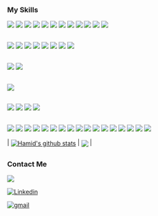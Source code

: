 <!-- <img align='center' src="https://capsule-render.vercel.app/api?type=waving&text=Hamid%20Barakat&animation=fadeIn&fontColor=ff6600&color=ffee66"> -->
<!-- <h3>🙋‍♂️ Who am I</h3> -->


<h3 style="margin-top:30px">My Skills</h3>

<div align='left'>
  
 <img src="https://img.shields.io/badge/Spring-6DB33F?style=for-the-badge&logo=spring&logoColor=white"/>
<img src="https://img.shields.io/badge/Spring Boot-6DB33F?style=for-the-badge&logo=Spring Boot&logoColor=white"/>
<img src="https://img.shields.io/badge/Spring Security-6DB33F?style=for-the-badge&logo=Spring Security&logoColor=white"/>
<img src="https://img.shields.io/badge/Spring Data JPA-6DB33F?style=for-the-badge&logo=Spring Data JPA&logoColor=white"/>
 <img src="https://img.shields.io/badge/Hibernate-59666C?style=for-the-badge&logo=Hibernate&logoColor=white"/>
 <img src="https://img.shields.io/badge/Thymeleaf-005F0F?style=for-the-badge&logo=Thymeleaf&logoColor=white"/>
 <img src="https://img.shields.io/badge/Querydsl-003366?style=for-the-badge&logo=Querydsl&logoColor=white"/>
<img src="https://img.shields.io/badge/JWT-000000?style=for-the-badge&logo=JSON Web Tokens&logoColor=white"/>
<img src="https://img.shields.io/badge/OAuth2-EB5424?style=for-the-badge&logo=OAuth2&logoColor=white"/>
<img src="https://img.shields.io/badge/Java-ED8B00?style=for-the-badge&logo=java&logoColor=white"/>
<img src="https://img.shields.io/badge/Laravel-FF2D20?style=for-the-badge&logo=laravel&logoColor=white"/>	
  <img src="https://img.shields.io/badge/Node.js-43853D?style=for-the-badge&logo=node.js&logoColor=white"/>
 
 <h3 style="margin-top:30px"> </h3> 
  <img src="https://img.shields.io/badge/Angular-DD0031?style=for-the-badge&logo=angular&logoColor=white"/>
	<img src="https://img.shields.io/badge/AngularJS-E23237?style=for-the-badge&logo=angularjs&logoColor=white"/>
  <img src="https://img.shields.io/badge/Bootstrap-563D7C?style=for-the-badge&logo=bootstrap&logoColor=white"/>
  <img src="https://img.shields.io/badge/JavaScript-F7DF1E?style=for-the-badge&logo=javascript&logoColor=black"/>
	<img src="https://img.shields.io/badge/TypeScript-007ACC?style=for-the-badge&logo=typescript&logoColor=white"/>
	<img src="https://img.shields.io/badge/HTML5-E34F26?style=for-the-badge&logo=html5&logoColor=white"/>
	<img src="https://img.shields.io/badge/CSS3-1572B6?style=for-the-badge&logo=css3&logoColor=white"/>
  <img src="https://img.shields.io/badge/jQuery-0769AD?style=for-the-badge&logo=jquery&logoColor=white"/>
  
<h3 style="margin-top:30px"> </h3>
<img src="https://img.shields.io/badge/Flutter-02569B?style=for-the-badge&logo=flutter&logoColor=white"/>
<img src="https://img.shields.io/badge/Dart-0175C2?style=for-the-badge&logo=dart&logoColor=white"/>
  <h3 style="margin-top:30px"> </h3>
<img src="https://img.shields.io/badge/Wordpress-21759B?style=for-the-badge&logo=wordpress&logoColor=white"/>
 <h3 style="margin-top:30px"> </h3>  
<img src="https://img.shields.io/badge/MySQL-00000F?style=for-the-badge&logo=mysql&logoColor=white"/>
<img src="https://img.shields.io/badge/PostgreSQL-316192?style=for-the-badge&logo=postgresql&logoColor=white"/>
<img src="https://img.shields.io/badge/MongoDB-4EA94B?style=for-the-badge&logo=mongodb&logoColor=white"/>
<img src="https://img.shields.io/badge/SQLite-07405E?style=for-the-badge&logo=sqlite&logoColor=white"/>
  <h3 style="margin-top:30px"></h3>
 <img src="https://img.shields.io/badge/IntelliJ_IDEA-000000.svg?style=for-the-badge&logo=intellij-idea&logoColor=white"/>
 <img src="https://img.shields.io/badge/Android_Studio-3DDC84?style=for-the-badge&logo=android-studio&logoColor=white"/>
 <img src="https://img.shields.io/badge/Notepad++-90E59A.svg?style=for-the-badge&logo=notepad%2B%2B&logoColor=black"/>
 <img src="https://img.shields.io/badge/Visual_Studio-5C2D91?style=for-the-badge&logo=visual%20studio&logoColor=white"/>
<img src="https://img.shields.io/badge/Visual_Studio_Code-0078D4?style=for-the-badge&logo=visual%20studio%20code&logoColor=white"/>
<img src="https://img.shields.io/badge/Eclipse-2C2255?style=for-the-badge&logo=eclipse&logoColor=white"/>
<img src="https://img.shields.io/badge/apache%20netbeans-1B6AC6?style=for-the-badge&logo=apache%20netbeans%20IDE&logoColor=white"/>
   <img src="https://img.shields.io/badge/Jenkins-D24939?style=for-the-badge&logo=Jenkins&logoColor=white"/>
	<img src="https://img.shields.io/badge/Jira-0052CC?style=for-the-badge&logo=Jira&logoColor=white"/>
<img src="https://img.shields.io/badge/Heroku-430098?style=for-the-badge&logo=heroku&logoColor=white"/>
<img src="https://img.shields.io/badge/circleci-343434?style=for-the-badge&logo=circleci&logoColor=white"/>
  <img src="https://img.shields.io/badge/Swagger-85EA2D?style=for-the-badge&logo=Swagger&logoColor=white"/>

<img src="https://img.shields.io/badge/Docker-2496ED?style=for-the-badge&logo=Docker&logoColor=white"/>
<img src="https://img.shields.io/badge/Heroku-430098?style=for-the-badge&logo=Heroku&logoColor=white"/>
<img src="https://img.shields.io/badge/Git-F05032?style=for-the-badge&logo=Git&logoColor=white"/>
<img src="https://img.shields.io/badge/GitHub-181717?style=for-the-badge&logo=GitHub&logoColor=white"/>
<img src="https://img.shields.io/badge/Postman-FF6C37?style=for-the-badge&logo=Postman&logoColor=white"/>
</div>
<div>
  
 
	
| <a href=""><img align="center" src="https://github-readme-stats.vercel.app/api?username=hbarakat&show_icons=true&include_all_commits=true&theme=buefy&hide_border=true&hide=stars,prs,contribs&count_private=true" alt="Hamid's github stats" /></a> | <a href=""><img align="center" src="https://github-readme-stats.vercel.app/api/top-langs/?username=hbarakat&layout=compact&theme=buefy&hide_border=true&count_private=true" /></a> |

	
	
</div>
  
<h3 style="margin-top:30px">Contact Me</h3>
<img src="https://img.shields.io/twitter/follow/hbar01?style=social"/>

[![Linkedin](https://img.shields.io/badge/LinkedIn-0077B5?style=for-the-badge&logo=linkedin&logoColor=white)](https://www.linkedin.com/in/hamidbarakat/)

[![gmail](https://img.shields.io/badge/Gmail-D14836?style=for-the-badge&logo=gmail&logoColor=white)](mailto:barakat.hamid@gmail.com)



